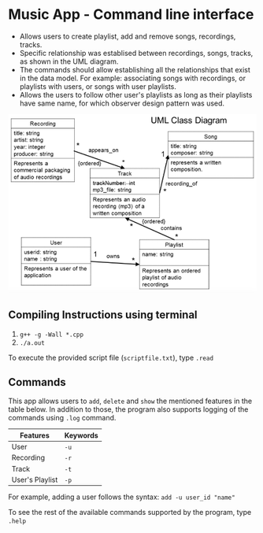# Music App - Command line interface 
- Allows users to create playlist, add and remove songs, recordings, tracks.
- Specific relationship was establised between recordings, songs, tracks, as shown in the UML diagram.
- The commands should allow establishing all the relationships that exist in the data model. For example: associating songs with recordings, or playlists with users, or songs with user playlists.
- Allows the users to follow other user's playlists as long as their playlists have same name, for which observer design pattern was used. 

![UML Diagram](https://github.com/huzaifaasif/2404/blob/master/UML.png)
## Compiling Instructions using terminal
1. `g++ -g -Wall *.cpp`
2. `./a.out`

To execute the provided script file (`scriptfile.txt`), type `.read`

## Commands
This app allows users to `add`, `delete` and `show` the mentioned features in the table below. In addition to those, the program also supports logging of the commands using `.log` command.

|Features|Keywords|
|---|---|
|User|`-u` |
|Recording|`-r`|
|Track|`-t`|
|User's Playlist|`-p`|

For example, adding a user follows the syntax: `add -u user_id "name"`

To see the rest of the available commands supported by the program, type `.help`
